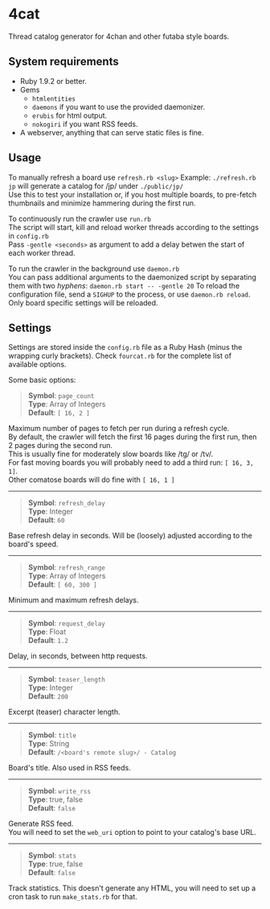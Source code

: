 # 4cat
Thread catalog generator for 4chan and other futaba style boards.

## System requirements
- Ruby 1.9.2 or better.
- Gems
  - `htmlentities`
  - `daemons` if you want to use the provided daemonizer.
  - `erubis` for html output.
  - `nokogiri` if you want RSS feeds.
- A webserver, anything that can serve static files is fine.

## Usage
To manually refresh a board use `refresh.rb <slug>` 
Example: `./refresh.rb jp` will generate a catalog for /jp/ under `./public/jp/`  
Use this to test your installation or, if you host multiple boards, to pre-fetch thumbnails and minimize hammering during the first run.

To continuously run the crawler use `run.rb`  
The script will start, kill and reload worker threads according to the settings in `config.rb`  
Pass `-gentle <seconds>` as argument to add a delay betwen the start of each worker thread.

To run the crawler in the background use `daemon.rb`  
You can pass additional arguments to the daemonized script by separating them with two *hyphens*: `daemon.rb start -- -gentle 20` 
To reload the configuration file, send a `SIGHUP` to the process, or use `daemon.rb reload`. Only board specific settings will be reloaded.

## Settings
Settings are stored inside the `config.rb` file as a Ruby Hash (minus the wrapping curly brackets). 
Check `fourcat.rb` for the complete list of available options.

Some basic options:

> **Symbol**: `page_count`  
  **Type**: Array of Integers  
  **Default**: `[ 16, 2 ]`

Maximum number of pages to fetch per run during a refresh cycle.  
By default, the crawler will fetch the first 16 pages during the first run, then 2 pages during the second run.  
This is usually fine for moderately slow boards like /tg/ or /tv/.  
For fast moving boards you will probably need to add a third run: `[ 16, 3, 1]`.  
Other comatose boards will do fine with `[ 16, 1 ]`

***

> **Symbol**: `refresh_delay`  
  **Type**: Integer  
  **Default**: `60`

Base refresh delay in seconds. Will be (loosely) adjusted according to the board's speed.

***

> **Symbol**: `refresh_range`  
  **Type**: Array of Integers  
  **Default**: `[ 60, 300 ]`

Minimum and maximum refresh delays.

***

> **Symbol**: `request_delay`  
  **Type**: Float  
  **Default**: `1.2`

Delay, in seconds, between http requests.

***

> **Symbol**: `teaser_length`  
  **Type**: Integer  
  **Default**: `200`

Excerpt (teaser) character length.

***

> **Symbol**: `title`  
  **Type**: String  
  **Default**: `/<board's remote slug>/ - Catalog`

Board's title. Also used in RSS feeds.

***

> **Symbol**: `write_rss`  
  **Type**: true, false  
  **Default**: `false`

Generate RSS feed.  
You will need to set the `web_uri` option to point to your catalog's base URL.

***

> **Symbol**: `stats`  
  **Type**: true, false  
  **Default**: `false`

Track statistics.
This doesn't generate any HTML, you will need to set up a cron task to run `make_stats.rb` for that.
